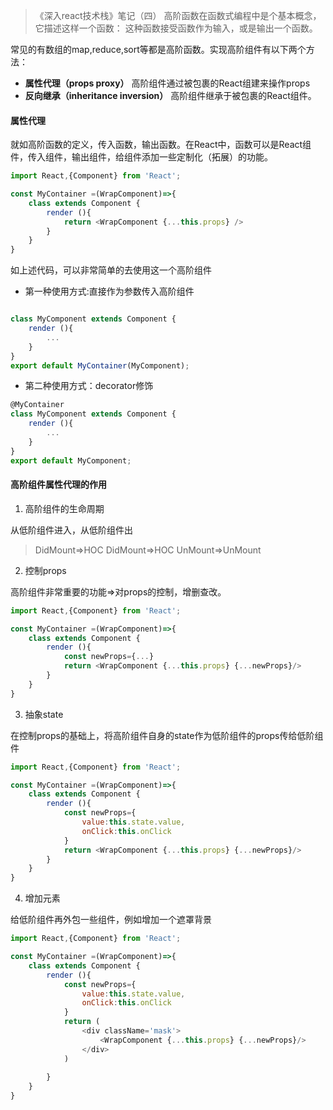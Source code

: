> 《深入react技术栈》笔记（四）
高阶函数在函数式编程中是个基本概念，它描述这样一个函数：
> 这种函数接受函数作为输入，或是输出一个函数。

常见的有数组的map,reduce,sort等都是高阶函数。实现高阶组件有以下两个方法：
* **属性代理（props proxy）** 高阶组件通过被包裹的React组建来操作props
* **反向继承（inheritance inversion）** 高阶组件继承于被包裹的React组件。

#### 属性代理
就如高阶函数的定义，传入函数，输出函数。在React中，函数可以是React组件，传入组件，输出组件，给组件添加一些定制化（拓展）的功能。
```javascript
import React,{Component} from 'React';

const MyContainer =(WrapComponent)=>{
    class extends Component {
        render (){
            return <WrapComponent {...this.props} />
        }
    }
}
```
如上述代码，可以非常简单的去使用这一个高阶组件
* 第一种使用方式:直接作为参数传入高阶组件
```javascript

class MyComponent extends Component {
    render (){
        ...
    }
}
export default MyContainer(MyComponent);
```
* 第二种使用方式：decorator修饰
```javascript
@MyContainer
class MyComponent extends Component {
    render (){
        ...
    }
}
export default MyComponent;
```
#### 高阶组件属性代理的作用
1. 高阶组件的生命周期

从低阶组件进入，从低阶组件出
> DidMount=>HOC DidMount=>HOC UnMount=>UnMount

2. 控制props

高阶组件非常重要的功能=>对props的控制，增删查改。
```javascript
import React,{Component} from 'React';

const MyContainer =(WrapComponent)=>{
    class extends Component {
        render (){
            const newProps={...}
            return <WrapComponent {...this.props} {...newProps}/>
        }
    }
}
```
3. 抽象state

在控制props的基础上，将高阶组件自身的state作为低阶组件的props传给低阶组件

```javascript
import React,{Component} from 'React';

const MyContainer =(WrapComponent)=>{
    class extends Component {
        render (){
            const newProps={
                value:this.state.value,
                onClick:this.onClick
            }
            return <WrapComponent {...this.props} {...newProps}/>
        }
    }
}
```
4. 增加元素

给低阶组件再外包一些组件，例如增加一个遮罩背景
```javascript
import React,{Component} from 'React';

const MyContainer =(WrapComponent)=>{
    class extends Component {
        render (){
            const newProps={
                value:this.state.value,
                onClick:this.onClick
            }
            return (
                <div className='mask'>
                    <WrapComponent {...this.props} {...newProps}/>
                </div>
            )
            
        }
    }
}
```